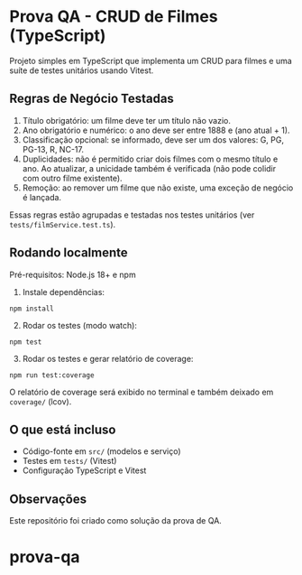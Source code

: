# Prova QA - CRUD de Filmes (TypeScript)

Projeto simples em TypeScript que implementa um CRUD para filmes e uma suíte de testes unitários usando Vitest.

## Regras de Negócio Testadas

1. Título obrigatório: um filme deve ter um título não vazio.
2. Ano obrigatório e numérico: o ano deve ser entre 1888 e (ano atual + 1).
3. Classificação opcional: se informado, deve ser um dos valores: G, PG, PG-13, R, NC-17.
4. Duplicidades: não é permitido criar dois filmes com o mesmo título e ano. Ao atualizar, a unicidade também é verificada (não pode colidir com outro filme existente).
6. Remoção: ao remover um filme que não existe, uma exceção de negócio é lançada.

Essas regras estão agrupadas e testadas nos testes unitários (ver `tests/filmService.test.ts`).

## Rodando localmente

Pré-requisitos: Node.js 18+ e npm

1. Instale dependências:

```
npm install
```

2. Rodar os testes (modo watch):

```
npm test
```

3. Rodar os testes e gerar relatório de coverage:

```
npm run test:coverage
```

O relatório de coverage será exibido no terminal e também deixado em `coverage/` (lcov).

## O que está incluso

- Código-fonte em `src/` (modelos e serviço)
- Testes em `tests/` (Vitest)
- Configuração TypeScript e Vitest

## Observações

Este repositório foi criado como solução da prova de QA.
# prova-qa